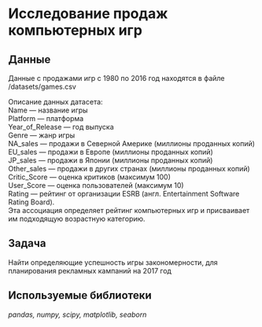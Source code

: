 # Исследование продаж компьютерных игр


## Данные

Данные с  продажами игр с 1980 по 2016 год находятся в файле /datasets/games.csv  

Описание данных датасета:  
Name — название игры  
Platform — платформа  
Year_of_Release — год выпуска  
Genre — жанр игры  
NA_sales — продажи в Северной Америке (миллионы проданных копий)  
EU_sales — продажи в Европе (миллионы проданных копий)  
JP_sales — продажи в Японии (миллионы проданных копий)  
Other_sales — продажи в других странах (миллионы проданных копий)  
Critic_Score — оценка критиков (максимум 100)  
User_Score — оценка пользователей (максимум 10)  
Rating — рейтинг от организации ESRB (англ. Entertainment Software Rating Board).  
Эта ассоциация определяет рейтинг компьютерных игр и присваивает им подходящую возрастную категорию.

## Задача

Найти определяющие успешность игры закономерности, для планирования рекламных кампаний на 2017 год

## Используемые библиотеки
*pandas, numpy, scipy, matplotlib, seaborn*
